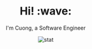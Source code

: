 <h1 align='center'> Hi! :wave:</h1>
<p align='center'>
I'm Cuong, a Software Engineer
</p>

<p align='center'>
  <img src="https://github-readme-stats.vercel.app/api?username=vuhuucuong&show_icons=true&theme=onedark" alt="stat" />
</p>
